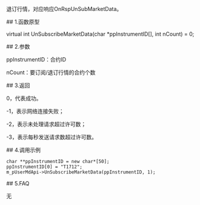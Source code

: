 <p>退订行情，对应响应OnRspUnSubMarketData。</p>
<span class="anchor" id="b14a9410-e0d2-42fc-9778-7a68c282422c"></span>
## 1.函数原型
<p>virtual int UnSubscribeMarketData(char *ppInstrumentID[], int nCount) = 0;</p>
<span class="anchor" id="aae43c43-4571-4d80-a89c-b5073163b3f6"></span>
## 2.参数
<p>ppInstrumentID：合约ID</p>
<p>nCount：要订阅/退订行情的合约个数</p>
<span class="anchor" id="ce9412ee-d3a6-45ac-8900-791ef09db05a"></span>
## 3.返回
<p>0，代表成功。</p>
<p>-1，表示网络连接失败；</p>
<p>-2，表示未处理请求超过许可数；</p>
<p>-3，表示每秒发送请求数超过许可数。</p>
<span class="anchor" id="481ed961-b6ae-409c-b6b0-92cf00dd6f2a"></span>
## 4.调用示例
<pre><code>char **ppInstrumentID = new char*[50];
ppInstrumentID[0] = "T1712";
m_pUserMdApi-&gt;UnSubscribeMarketData(ppInstrumentID, 1);
</code></pre>
<span class="anchor" id="09336b2b-eea7-46f6-9936-ece6849526aa"></span>
## 5.FAQ
<p>无</p>
